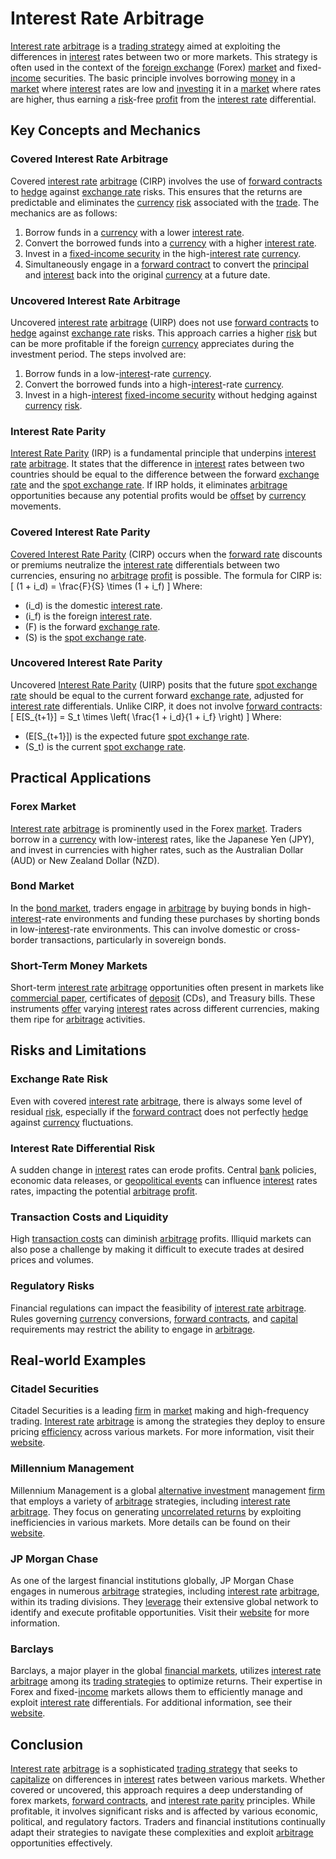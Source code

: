 # Interest Rate Arbitrage

[Interest rate](../i/interest_rate.md) [arbitrage](../a/arbitrage.md) is a [trading strategy](../t/trading_strategy.md) aimed at exploiting the differences in [interest](../i/interest.md) rates between two or more markets. This strategy is often used in the context of the [foreign exchange](../f/foreign_exchange.md) (Forex) [market](../m/market.md) and fixed-[income](../i/income.md) securities. The basic principle involves borrowing [money](../m/money.md) in a [market](../m/market.md) where [interest](../i/interest.md) rates are low and [investing](../i/investing.md) it in a [market](../m/market.md) where rates are higher, thus earning a [risk](../r/risk.md)-free [profit](../p/profit.md) from the [interest rate](../i/interest_rate.md) differential.

## Key Concepts and Mechanics

### Covered Interest Rate Arbitrage
Covered [interest rate](../i/interest_rate.md) [arbitrage](../a/arbitrage.md) (CIRP) involves the use of [forward contracts](../f/forward_contracts.md) to [hedge](../h/hedge.md) against [exchange rate](../e/exchange_rate.md) risks. This ensures that the returns are predictable and eliminates the [currency](../c/currency.md) [risk](../r/risk.md) associated with the [trade](../t/trade.md). The mechanics are as follows:
1. Borrow funds in a [currency](../c/currency.md) with a lower [interest rate](../i/interest_rate.md).
2. Convert the borrowed funds into a [currency](../c/currency.md) with a higher [interest rate](../i/interest_rate.md).
3. Invest in a [fixed-income security](../f/fixed-income_security.md) in the high-[interest rate](../i/interest_rate.md) [currency](../c/currency.md).
4. Simultaneously engage in a [forward contract](../f/forward_contract.md) to convert the [principal](../p/principal.md) and [interest](../i/interest.md) back into the original [currency](../c/currency.md) at a future date.

### Uncovered Interest Rate Arbitrage
Uncovered [interest rate](../i/interest_rate.md) [arbitrage](../a/arbitrage.md) (UIRP) does not use [forward contracts](../f/forward_contracts.md) to [hedge](../h/hedge.md) against [exchange rate](../e/exchange_rate.md) risks. This approach carries a higher [risk](../r/risk.md) but can be more profitable if the foreign [currency](../c/currency.md) appreciates during the investment period. The steps involved are:
1. Borrow funds in a low-[interest](../i/interest.md)-rate [currency](../c/currency.md).
2. Convert the borrowed funds into a high-[interest](../i/interest.md)-rate [currency](../c/currency.md).
3. Invest in a high-[interest](../i/interest.md) [fixed-income security](../f/fixed-income_security.md) without hedging against [currency](../c/currency.md) [risk](../r/risk.md).

### Interest Rate Parity
[Interest Rate Parity](../i/interest_rate_parity.md) (IRP) is a fundamental principle that underpins [interest rate](../i/interest_rate.md) [arbitrage](../a/arbitrage.md). It states that the difference in [interest](../i/interest.md) rates between two countries should be equal to the difference between the forward [exchange rate](../e/exchange_rate.md) and the [spot exchange rate](../s/spot_exchange_rate.md). If IRP holds, it eliminates [arbitrage](../a/arbitrage.md) opportunities because any potential profits would be [offset](../o/offset.md) by [currency](../c/currency.md) movements.

### Covered Interest Rate Parity
[Covered Interest Rate Parity](../c/covered_interest_rate_parity.md) (CIRP) occurs when the [forward rate](../f/forward_rate.md) discounts or premiums neutralize the [interest rate](../i/interest_rate.md) differentials between two currencies, ensuring no [arbitrage](../a/arbitrage.md) [profit](../p/profit.md) is possible. The formula for CIRP is:
\[ (1 + i_d) = \frac{F}{S} \times (1 + i_f) \]
Where:
- \(i_d\) is the domestic [interest rate](../i/interest_rate.md).
- \(i_f\) is the foreign [interest rate](../i/interest_rate.md).
- \(F\) is the forward [exchange rate](../e/exchange_rate.md).
- \(S\) is the [spot exchange rate](../s/spot_exchange_rate.md).

### Uncovered Interest Rate Parity
Uncovered [Interest Rate Parity](../i/interest_rate_parity.md) (UIRP) posits that the future [spot exchange rate](../s/spot_exchange_rate.md) should be equal to the current forward [exchange rate](../e/exchange_rate.md), adjusted for [interest rate](../i/interest_rate.md) differentials. Unlike CIRP, it does not involve [forward contracts](../f/forward_contracts.md):
\[ E[S_{t+1}] = S_t \times \left( \frac{1 + i_d}{1 + i_f} \right) \]
Where:
- \(E[S_{t+1}]\) is the expected future [spot exchange rate](../s/spot_exchange_rate.md).
- \(S_t\) is the current [spot exchange rate](../s/spot_exchange_rate.md).

## Practical Applications

### Forex Market
[Interest rate](../i/interest_rate.md) [arbitrage](../a/arbitrage.md) is prominently used in the Forex [market](../m/market.md). Traders borrow in a [currency](../c/currency.md) with low-[interest](../i/interest.md) rates, like the Japanese Yen (JPY), and invest in currencies with higher rates, such as the Australian Dollar (AUD) or New Zealand Dollar (NZD).

### Bond Market
In the [bond market](../b/bond_market.md), traders engage in [arbitrage](../a/arbitrage.md) by buying bonds in high-[interest](../i/interest.md)-rate environments and funding these purchases by shorting bonds in low-[interest](../i/interest.md)-rate environments. This can involve domestic or cross-border transactions, particularly in sovereign bonds.

### Short-Term Money Markets
Short-term [interest rate](../i/interest_rate.md) [arbitrage](../a/arbitrage.md) opportunities often present in markets like [commercial paper](../c/commercial_paper.md), certificates of [deposit](../d/deposit.md) (CDs), and Treasury bills. These instruments [offer](../o/offer.md) varying [interest](../i/interest.md) rates across different currencies, making them ripe for [arbitrage](../a/arbitrage.md) activities.

## Risks and Limitations

### Exchange Rate Risk
Even with covered [interest rate](../i/interest_rate.md) [arbitrage](../a/arbitrage.md), there is always some level of residual [risk](../r/risk.md), especially if the [forward contract](../f/forward_contract.md) does not perfectly [hedge](../h/hedge.md) against [currency](../c/currency.md) fluctuations.

### Interest Rate Differential Risk
A sudden change in [interest](../i/interest.md) rates can erode profits. Central [bank](../b/bank.md) policies, economic data releases, or [geopolitical events](../g/geopolitical_events.md) can influence [interest](../i/interest.md) rates rates, impacting the potential [arbitrage](../a/arbitrage.md) [profit](../p/profit.md).

### Transaction Costs and Liquidity
High [transaction costs](../t/transaction_costs.md) can diminish [arbitrage](../a/arbitrage.md) profits. Illiquid markets can also pose a challenge by making it difficult to execute trades at desired prices and volumes.

### Regulatory Risks
Financial regulations can impact the feasibility of [interest rate](../i/interest_rate.md) [arbitrage](../a/arbitrage.md). Rules governing [currency](../c/currency.md) conversions, [forward contracts](../f/forward_contracts.md), and [capital](../c/capital.md) requirements may restrict the ability to engage in [arbitrage](../a/arbitrage.md).

## Real-world Examples

### Citadel Securities
Citadel Securities is a leading [firm](../f/firm.md) in [market](../m/market.md) making and high-frequency trading. [Interest rate](../i/interest_rate.md) [arbitrage](../a/arbitrage.md) is among the strategies they deploy to ensure pricing [efficiency](../e/efficiency.md) across various markets. For more information, visit their [website](https://www.citadelsecurities.com).

### Millennium Management
Millennium Management is a global [alternative investment](../a/alternative_investment.md) management [firm](../f/firm.md) that employs a variety of [arbitrage](../a/arbitrage.md) strategies, including [interest rate](../i/interest_rate.md) [arbitrage](../a/arbitrage.md). They focus on generating [uncorrelated returns](../u/uncorrelated_returns.md) by exploiting inefficiencies in various markets. More details can be found on their [website](https://www.mlp.com).

### JP Morgan Chase
As one of the largest financial institutions globally, JP Morgan Chase engages in numerous [arbitrage](../a/arbitrage.md) strategies, including [interest rate](../i/interest_rate.md) [arbitrage](../a/arbitrage.md), within its trading divisions. They [leverage](../l/leverage.md) their extensive global network to identify and execute profitable opportunities. Visit their [website](https://www.jpmorganchase.com) for more information.

### Barclays
Barclays, a major player in the global [financial markets](../f/financial_market.md), utilizes [interest rate](../i/interest_rate.md) [arbitrage](../a/arbitrage.md) among its [trading strategies](../t/trading_strategies.md) to optimize returns. Their expertise in Forex and fixed-[income](../i/income.md) markets allows them to efficiently manage and exploit [interest rate](../i/interest_rate.md) differentials. For additional information, see their [website](https://www.barclays.com).

## Conclusion
[Interest rate](../i/interest_rate.md) [arbitrage](../a/arbitrage.md) is a sophisticated [trading strategy](../t/trading_strategy.md) that seeks to [capitalize](../c/capitalize.md) on differences in [interest](../i/interest.md) rates between various markets. Whether covered or uncovered, this approach requires a deep understanding of forex markets, [forward contracts](../f/forward_contracts.md), and [interest rate parity](../i/interest_rate_parity.md) principles. While profitable, it involves significant risks and is affected by various economic, political, and regulatory factors. Traders and financial institutions continually adapt their strategies to navigate these complexities and exploit [arbitrage](../a/arbitrage.md) opportunities effectively.

